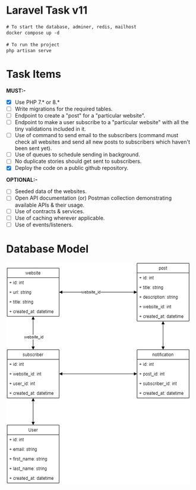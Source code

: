 # Laravel Task v11

```shell
# To start the database, adminer, redis, mailhost
docker compose up -d

# To run the project
php artisan serve
```

# Task Items

**MUST:-**

- [x] Use PHP 7.* or 8.*
- [ ] Write migrations for the required tables.
- [ ] Endpoint to create a "post" for a "particular website".
- [ ] Endpoint to make a user subscribe to a "particular website" with all the tiny validations included in it.
- [ ] Use of command to send email to the subscribers (command must check all websites and send all new posts to
  subscribers which haven't been sent yet).
- [ ] Use of queues to schedule sending in background.
- [ ] No duplicate stories should get sent to subscribers.
- [x] Deploy the code on a public github repository.

**OPTIONAL:-**

- [ ] Seeded data of the websites.
- [ ] Open API documentation (or) Postman collection demonstrating available APIs & their usage.
- [ ] Use of contracts & services.
- [ ] Use of caching wherever applicable.
- [ ] Use of events/listeners.

# Database Model

![Database Model](/docs/diagams.jpg)
